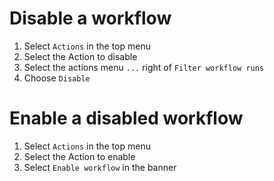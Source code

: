# Disable a workflow

1. Select `Actions` in the top menu
2. Select the Action to disable
3. Select the actions menu `...` right of `Filter workflow runs`
4. Choose `Disable`

# Enable a disabled workflow

1. Select `Actions` in the top menu
2. Select the Action to enable
3. Select `Enable workflow` in the banner
